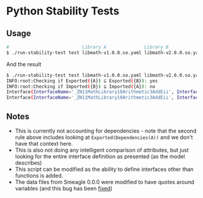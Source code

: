 # Python Stability Tests

## Usage

```bash
#                           Library A              Library B
$ ./run-stability-test test libmath-v1.0.0.so.yaml libmath-v2.0.0.so.yaml
```

And the result

```bash
$ ./run-stability-test test libmath-v1.0.0.so.yaml libmath-v2.0.0.so.yaml 
INFO:root:Checking if Exported({A}) ⊆ Exported({B}): yes
INFO:root:Checking if Imported({B}) ⊆ Imported({A}): no
Interface(InterfaceName='_ZN11MathLibrary10Arithmetic3AddEii', InterfaceType='function', Name='a', Type='Integer32', Location='%rdi', Direction='import')
Interface(InterfaceName='_ZN11MathLibrary10Arithmetic3AddEii', InterfaceType='function', Name='b', Type='Integer32', Location='%rsi', Direction='import')

```

## Notes

 - This is currently not accounting for dependencies - note that the second rule above includes looking at `Exported(Dependencies(A))` and we don't have that context here.
 - This is also not doing any intelligent comparison of attributes, but just looking for the entire interface definition as presented (as the model describes)
 - This script can be modified as the ability to define interfaces other than functions is added.
 - The data files from Smeagle 0.0.0 were modified to have quotes around variables (and this bug has been [fixed](https://github.com/buildsi/Smeagle/pull/35))
